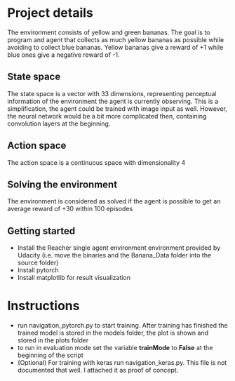 # Project details
The environment consists of yellow and green bananas. The goal is to program and agent that collects as much yellow bananas as possible while avoiding to collect blue bananas.
Yellow bananas give a reward of +1 while blue ones give a negative reward of -1.
## State space
The state space is a vector with 33 dimensions, representing perceptual information of the environment the agent is currently observing. This is a simplification, the agent could
be trained with image input as well. However, the neural network would be a bit more complicated then, containing convolution layers at the beginning.
## Action space
The action space is a continuous space with dimensionality 4
## Solving the environment
The environment is considered as solved if the agent is possible to get an average reward of +30 within 100 episodes
## Getting started
* Install the Reacher single agent environment environment provided by Udacity (i.e. move the binaries and the Banana_Data folder into the source folder)
* Install pytorch
* Install matplotlib for result visualization
# Instructions
* run navigation_pytorch.py to start training. After training has finished the trained model is stored in the models folder, the plot is shown and stored in the plots folder
* to run in evaluation mode set the variable **trainMode** to **False** at the beginning of the script
* (Optional) For training with keras run navigation_keras.py. This file is not documented that well. I attached it as proof of concept.